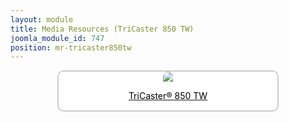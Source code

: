 ```yaml
---
layout: module
title: Media Resources (TriCaster 850 TW)
joomla_module_id: 747
position: mr-tricaster850tw
---
```

<div align="center" style="margin-bottom: 20px;"><a href="/news-events/newsroom/media/tricaster-850-tw-media-resources.html">
<div align="center" style="max-width: 350px; border-style: solid; border-width: 2px; border-color: #cccccc; border-radius: 10px; background-color: #ffffff;"><img src="{{"images/media-resources/img/tricaster850tw.jpg" | cdn }}" style="border-radius: 10px 10px 0px 0px;" class="img-responsive" />
<p style="line-height: 1.3em; color: #000000;">TriCaster® 850 TW</p>
</div>
</a></div>
